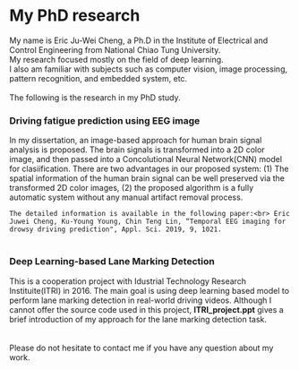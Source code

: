 # My PhD research
My name is Eric Ju-Wei Cheng, a Ph.D in the Institute of Electrical and Control Engineering from National Chiao Tung University.<br> 
My research focused mostly on the field of deep learning.<br>
I also am familiar with subjects such as computer vision, image processing, pattern recognition, and embedded system, etc.<br>
<br>
The following is the research in my PhD study.
<br>
### Driving fatigue prediction using EEG image

In my dissertation, an image-based approach for human brain signal analysis is proposed.
The brain signals is transformed into a 2D color image, and then passed into a Concolutional Neural Network(CNN) model for clasiification.
There are two advantages in our proposed system: (1) The spatial information of the human brain signal can be well preserved via the transformed 2D color images, (2) the proposed algorithm is a fully automatic system without any manual artifact removal process.


`The detailed information is available in the following paper:<br>
Eric Juwei Cheng, Ku-Young Young, Chin Teng Lin, “Temporal EEG imaging for drowsy driving prediction", Appl. Sci. 2019, 9, 1021.`
<br>
<br>
### Deep Learning-based Lane Marking Detection

This is a cooperation project with Idustrial Technology Research Instituite(ITRI) in 2016. The main goal is using deep learning based model to perform lane marking detection in real-world driving videos. Although I cannot offer the source code used in this project, __ITRI_project.ppt__ gives a brief introduction of my approach for the lane marking detection task.
<br>
<br>
<br>
Please do not hesitate to contact me if you have any question about my work.
